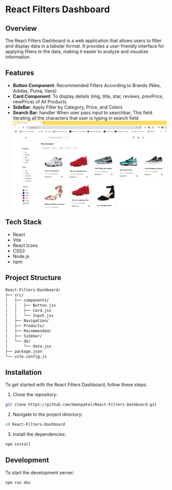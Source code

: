 
# React Filters Dashboard

## Overview
The React Filters Dashboard is a web application that allows users to filter and display data in a tabular format. It provides a user-friendly interface for applying filters to the data, making it easier to analyze and visualize information.

## Features
- **Button Component**: Recommended Filters According to Brands (Nike, Adidas, Puma, Vans)  
- **Card Component**: To display details (img, title, star, reviews, prevPrice, newPrice) of All Products
- **SideBar**: Apply Filter by Category, Price, and Colors
- **Search Bar**: handler When user pass input to searchbar, This field Iterating all the characters that user is typing in search field
![alt text](image.png)

## Tech Stack
- React
- Vite
- React Icons
- CSS3
- Node.js
- npm

## Project Structure
```
React-Filters-Dashboard/
├── src/
│   ├── components/
│   │   ├── Button.jsx
│   │   ├── Card.jsx
│   │   └── Input.jsx
│   ├── Navigation/
│   ├── Products/
│   ├── Recommended/
│   ├── Sidebar/
│   └── db/
│       └── data.jsx
├── package.json
└── vite.config.js
```

## Installation
To get started with the React Filters Dashboard, follow these steps:

1. Clone the repository:
```bash
git clone https://github.com/Umanpatel/React-Filters-Dashboard.git
```

2. Navigate to the project directory:
```bash
cd React-Filters-Dashboard
```

3. Install the dependencies:
```bash
npm install
```

## Development
To start the development server:
```bash
npm run dev
```